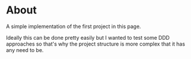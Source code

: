# About

A simple implementation of the first project in this page.

Ideally this can be done pretty easily but I wanted to test some DDD approaches so
that's why the project structure is more complex that it has any need to be.